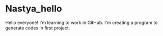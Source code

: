 # Nastya_hello

Hello everyone! 
I'm learning to work in GitHub.
I'm creating a program to generate codes in first project.
